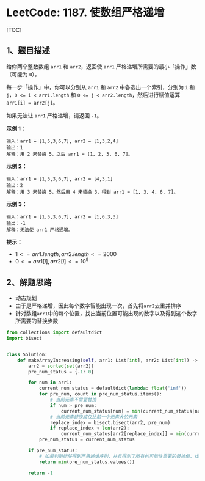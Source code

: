 # LeetCode: 1187. 使数组严格递增

[TOC]

## 1、题目描述

给你两个整数数组 `arr1` 和 `arr2`，返回使 `arr1` 严格递增所需要的最小「操作」数（可能为 `0`）。

每一步「操作」中，你可以分别从 `arr1` 和 `arr2` 中各选出一个索引，分别为 `i` 和 `j`，`0 <= i < arr1.length` 和 `0 <= j < arr2.length`，然后进行赋值运算 `arr1[i] = arr2[j]`。

如果无法让 `arr1` 严格递增，请返回 `-1`。

 

**示例 1：**

```
输入：arr1 = [1,5,3,6,7], arr2 = [1,3,2,4]
输出：1
解释：用 2 来替换 5，之后 arr1 = [1, 2, 3, 6, 7]。
```


**示例 2：**

```
输入：arr1 = [1,5,3,6,7], arr2 = [4,3,1]
输出：2
解释：用 3 来替换 5，然后用 4 来替换 3，得到 arr1 = [1, 3, 4, 6, 7]。
```


**示例 3：**

```
输入：arr1 = [1,5,3,6,7], arr2 = [1,6,3,3]
输出：-1
解释：无法使 arr1 严格递增。
```

**提示：**

-   $1 <= arr1.length, arr2.length <= 2000$
-   $0 <= arr1[i], arr2[i] <= 10^9$



## 2、解题思路

-   动态规划
-   由于是严格递增，因此每个数字智能出现一次，首先将`arr2`去重并排序
-   针对数组`arr1`中的每个位置，找出当前位置可能出现的数字以及得到这个数字所需要的替换步数



```python
from collections import defaultdict
import bisect


class Solution:
    def makeArrayIncreasing(self, arr1: List[int], arr2: List[int]) -> int:
        arr2 = sorted(set(arr2))
        pre_num_status = {-1: 0}

        for num in arr1:
            current_num_status = defaultdict(lambda: float('inf'))
            for pre_num, count in pre_num_status.items():
                # 当前元素不需要替换
                if num > pre_num:
                    current_num_status[num] = min(current_num_status[num], count)
                # 当前元素替换成仅比前一个元素大的元素
                replace_index = bisect.bisect(arr2, pre_num)
                if replace_index < len(arr2):
                    current_num_status[arr2[replace_index]] = min(current_num_status[arr2[replace_index]], count + 1)
            pre_num_status = current_num_status

        if pre_num_status:
            # 如果判断能够得到严格递增序列，并且得到了所有的可能性需要的替换值，找到最小值
            return min(pre_num_status.values())

        return -1
```

